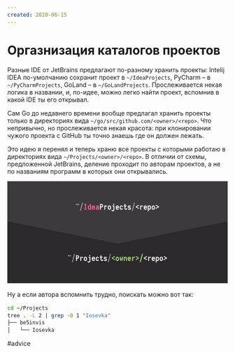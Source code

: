 ```yaml
---
created: 2020-06-15
---
```


# Оргазнизация каталогов проектов

Разные IDE от JetBrains предлагают по-разному хранить проекты: Intelij IDEA по-умолчанию сохранит проект в `~/IdeaProjects`, PyCharm –  в `~/PyCharmProjects`, GoLand – в `~/GoLandProjects`. Прослеживается некая логика в названии, и, по-идее, можно легко найти проект, вспомнив в какой IDE ты его открывал.

Сам Go до недавнего времени вообще предлагал хранить проекты только в директориях вида `~/go/src/github.com/<owner>/<repo>`. Что непривычно, но прослеживается некая красота: при клонировании чужого проекта с GitHub ты точно знаешь где он должен лежать.

Это идею я перенял и теперь храню все проекты с которыми работаю в директориях вида `~/Projects/<owner>/<repo>`. В отличии от схемы, предложенной JetBrains, деление проходит по авторам проектов, а не по названиям программ в которых они открывались.

![Оргазнизация каталогов проектов](project-org.png "Оргазнизация каталогов проектов")

Ну а если автора вспомнить трудно, поискать можно вот так:

```bash
cd ~/Projects
tree . -L 2 | grep -B 1 "Iosevka"
├── be5invis
│   └── Iosevka
```

#advice
